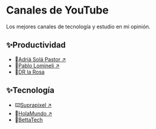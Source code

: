# **Canales de YouTube**

Los mejores canales de tecnología y estudio en mi opinión.


## ✨**Productividad**
* 🦎[Adriá Solá Pastor ↗](https://www.youtube.com/@AdriaSolaPastor)
* 🐬[Pablo Lomineli ↗](https://www.youtube.com/@PabloLomeli)
* 🐋[DR la Rosa](https://www.youtube.com/@DRLAROSA)


## ✨**Tecnología**
* ⌨️[Suprapixel ↗](https://www.youtube.com/@SupraPixel)
* 🗿[HolaMundo ↗](https://www.youtube.com/@HolaMundoDev)
* 🧨[BettaTech](https://www.youtube.com/@BettaTech)


